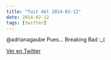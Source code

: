 ```yaml
---
title: "Tuit del 2014-02-12"
date: 2014-02-12
tags: [twitter]
---
```


@adrianagaube Pues... Breaking Bad :_(



[Ver en Twitter](https://twitter.com/i/web/status/433662103581642752)

